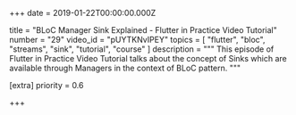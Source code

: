 
+++
date = 2019-01-22T00:00:00.000Z


title = "BLoC Manager Sink Explained - Flutter in Practice Video Tutorial"
number = "29"
video_id = "pUYTKNvIPEY"
topics = [ "flutter", "bloc", "streams", "sink", "tutorial", "course" ]
description = """
This episode of Flutter in Practice Video Tutorial talks about the concept of Sinks which are available through Managers in the context of BLoC pattern.
"""

[extra]
priority = 0.6

+++





